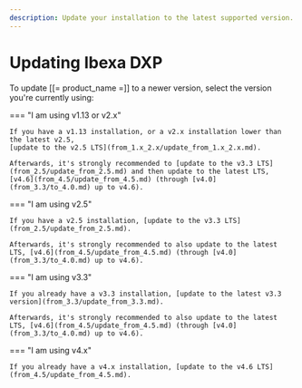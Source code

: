 ```yaml
---
description: Update your installation to the latest supported version.
---
```


# Updating Ibexa DXP

To update [[= product_name =]] to a newer version, select the version you're currently using:

=== "I am using v1.13 or v2.x"

    If you have a v1.13 installation, or a v2.x installation lower than the latest v2.5,
    [update to the v2.5 LTS](from_1.x_2.x/update_from_1.x_2.x.md).

    Afterwards, it's strongly recommended to [update to the v3.3 LTS](from_2.5/update_from_2.5.md) and then update to the latest LTS, [v4.6](from_4.5/update_from_4.5.md) (through [v4.0](from_3.3/to_4.0.md) up to v4.6).

=== "I am using v2.5"

    If you have a v2.5 installation, [update to the v3.3 LTS](from_2.5/update_from_2.5.md).

    Afterwards, it's strongly recommended to also update to the latest LTS, [v4.6](from_4.5/update_from_4.5.md) (through [v4.0](from_3.3/to_4.0.md) up to v4.6).

=== "I am using v3.3"

    If you already have a v3.3 installation, [update to the latest v3.3 version](from_3.3/update_from_3.3.md).

    Afterwards, it's strongly recommended to also update to the latest LTS, [v4.6](from_4.5/update_from_4.5.md) (through [v4.0](from_3.3/to_4.0.md) up to v4.6).

=== "I am using v4.x"

    If you already have a v4.x installation, [update to the v4.6 LTS](from_4.5/update_from_4.5.md).
